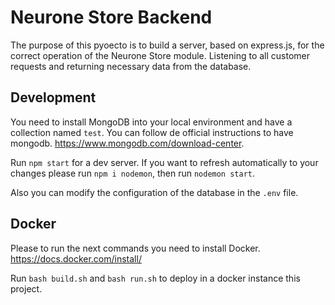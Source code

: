 # Neurone Store Backend

The purpose of this pyoecto is to build a server, based on express.js, for the correct operation of the Neurone Store module. Listening to all customer requests and returning necessary data from the database.

## Development

You need to install MongoDB into your local environment and have a collection named `test`. You can follow de official instructions to have mongodb. https://www.mongodb.com/download-center.

Run `npm start` for a dev server. If you want to refresh automatically to your changes please run `npm i nodemon`, then run `nodemon start`.

Also you can modify the configuration of the database in the `.env` file.

## Docker

Please to run the next commands you need to install Docker. https://docs.docker.com/install/

Run `bash build.sh` and `bash run.sh` to deploy in a docker instance this project.
